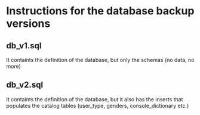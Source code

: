 # Instructions for the database backup versions

## db_v1.sql

It containts the definition of the database, but only the schemas (no data, no more)

## db_v2.sql

It containts the definition of the database, but it also has the inserts that populates the catalog tables (user_type, genders, console_dictionary etc.)

